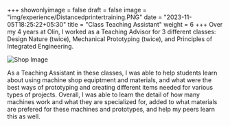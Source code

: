 +++
showonlyimage = false
draft = false
image = "img/experience/Distancedprintertraining.PNG"
date = "2023-11-05T18:25:22+05:30"
title = "Class Teaching Assistant"
weight = 6
+++
Over my 4 years at Olin, I worked as a Teaching Advisor for 3 different classes: Design Nature (twice), Mechanical Prototyping (twice), and Principles of Integrated Engineering.

<!--more-->
![Shop Image][1]

As a Teaching Assistant in these classes, I was able to help students learn about using machine shop equiptment and materials, and what were the best ways of prototyping and creating different items needed for various types of projects. Overall, I was able to learn the detail of how many machines work and what they are specialized for, added to what materials are prefered for these machines and prototypes, and help my peers learn this as well.

[1]: /img/experience/Distancedprintertraining.PNG